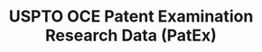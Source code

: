 ---
layout: default
bigquery: https://console.cloud.google.com/bigquery?p=patents-public-data&d=uspto_oce_pair&page=dataset
citation: 'Graham, S. Marco, A., and Miller, A. (2015). “The USPTO Patent Examination
  Research Dataset: A Window on the Process of Patent Examination.”'
contributors: Graham, S. Marco, A., Miller, A.
cost: None
description: The latest version of PatEx (referred to below as the 2020 release) contains
  detailed information on nearly 11.9 million publicly-viewable provisional and non-provisional
  patent applications to the USPTO and over 4.6 million Patent Cooperation Treaty
  (PCT) applications. It is based on data that OCE downloaded from the Patent Examination
  Data System (PEDS) in April, 2021. The PEDS data are sourced from Public PAIR. The
  first time that OCE used PEDS as the basis of PatEx was for the 2019 release. We
  took the PEDS data and organized it into the familiar PatEx data files, which are
  based on the organization of the Public PAIR portal. The data files include information
  on each application’s characteristics, prosecution history, continuation history,
  claims of foreign priority, patent term adjustment history, publication history,
  and correspondence address information.
documentation: 'For the 2019 and later releases, new technical documentation is available
  https://www.uspto.gov/sites/default/files/documents/PatEx-2019-Technical-Doc.pdf


  A document describing the 2014-2017 data sets is available and can be cited as:
  Graham, Stuart J.H. and Marco, Alan C. and Miller, Richard, The USPTO Patent Examination
  Research Dataset: A Window on the Process of Patent Examination (November 30, 2015).
  Available at SSRN: https://ssrn.com/abstract=2702637.'
last_edit: Mon, 04 Apr 2022 19:06:22 GMT
location: https://www.uspto.gov/ip-policy/economic-research/research-datasets/patent-examination-research-dataset-public-pair
maintained_by: EconomicsData@uspto.gov
related_publications: https://ssrn.com/abstract=29956744, https://ssrn.com/abstract=2702637
schema_fields: '[''application_number_pair'', ''application_number'', ''atty_docket_number'',
  ''sequence_number'', ''filing_date'', ''correspondence_street_line_1'', ''event_description'',
  ''correspondence_name_line_2'', ''file_location_date'', ''application_type'', ''appl_status_code'',
  ''abandon_date'', ''child_filing_date'', ''aia_first_to_file'', ''examiner_id'',
  ''earliest_pgpub_date'', ''inventor_name_middle'', ''patent_issue_date'', ''correspondence_region_code'',
  ''correspondence_city'', ''examiner_name_middle'', ''correspondence_country_name'',
  ''parent_country'', ''recorded_date'', ''invention_title'', ''child_application_number'',
  ''customer_number'', ''examiner_name_first'', ''small_entity_indicator'', ''inventor_address_type'',
  ''disposal_type'', ''parent_country_code'', ''inventor_name_first'', ''appl_status_date'',
  ''patent_number'', ''examiner_name_last'', ''correspondence_country_code'', ''foreign_parent_date'',
  ''uspc_class'', ''file_location'', ''correspondence_region_name'', ''status_code'',
  ''parent_application_number'', ''inventor_name_last'', ''correspondence_postal_code'',
  ''inventor_country_name'', ''wipo_pub_date'', ''uspc_subclass'', ''inventor_rank'',
  ''wipo_pub_number'', ''status_description'', ''parent_filing_date'', ''examiner_art_unit'',
  ''earliest_pgpub_number'', ''correspondence_name_line_1'', ''inventor_region_code'',
  ''event_code'', ''confirm_number'', ''foreign_parent_id'', ''inventor_country_code'',
  ''correspondence_street_line_2'', ''continuation_type'', ''invention_subject_matter'']'
shortname: patex
tags:
- patents
- legal
- history
terms_of_use: 'USPTO’s online databases are not designed or intended to be a source
  for bulk downloads of USPTO data when accessed through the website’s interfaces.
  Individuals, companies, IP addresses, or blocks of IP addresses who, in effect,
  deny or decrease service by generating unusually high numbers of database accesses
  (searches, pages, or hits), whether generated manually or in an automated fashion,
  may be denied access to USPTO servers without notice.


  Bulk data products may be separately obtained from the USPTO, either for free or
  at the cost of dissemination. For details, see information on Electronic Bulk Data
  Products: https://www.uspto.gov/learning-and-resources/electronic-bulk-data-products'
title: USPTO OCE Patent Examination Research Data (PatEx)
uuid: 4342caa7-23af-420c-b2f6-6088f133df6a
---